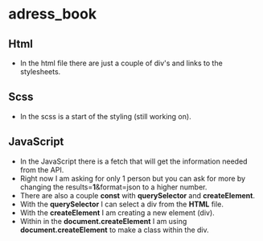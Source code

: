 # adress_book


## Html
* In the html file there are just a couple of div's and links to the stylesheets.

## Scss
* In the scss is a start of the styling (still working on).

## JavaScript
* In the JavaScript there is a fetch that will get the information needed from the API. 
* Right now I am asking for only 1 person but you can ask for more by changing the results=__**1**__&format=json to a higher number.
* There are also a couple **const** with **querySelector** and **createElement**.
* With the **querySelector** I can select a div from the **HTML** file.
* With the **createElement** I am creating a new element (div).
* Within in the **document.createElement** I am using **document.createElement** to make a class within the div.

